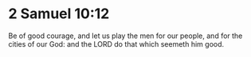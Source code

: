 # 2 Samuel 10:12

Be of good courage, and let us play the men for our people, and for the cities of our God: and the LORD do that which seemeth him good.